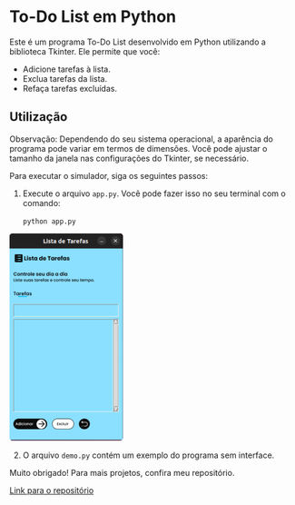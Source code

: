 # To-Do List em Python

Este é um programa To-Do List desenvolvido em Python utilizando a biblioteca Tkinter. Ele permite que você:

- Adicione tarefas à lista.
- Exclua tarefas da lista.
- Refaça tarefas excluídas.


## Utilização

Observação: Dependendo do seu sistema operacional, a aparência do programa pode variar em termos de dimensões. Você pode ajustar o tamanho da janela nas configurações do Tkinter, se necessário.

Para executar o simulador, siga os seguintes passos:

1. Execute o arquivo `app.py`. Você pode fazer isso no seu terminal com o comando:

   `python app.py`

![Ui To-Do List](/images/to-do-list-img.png)

2. O arquivo `demo.py` contém um exemplo do programa sem interface.

Muito obrigado! Para mais projetos, confira meu repositório.

[Link para o repositório](https://github.com/kauanmaia01)
